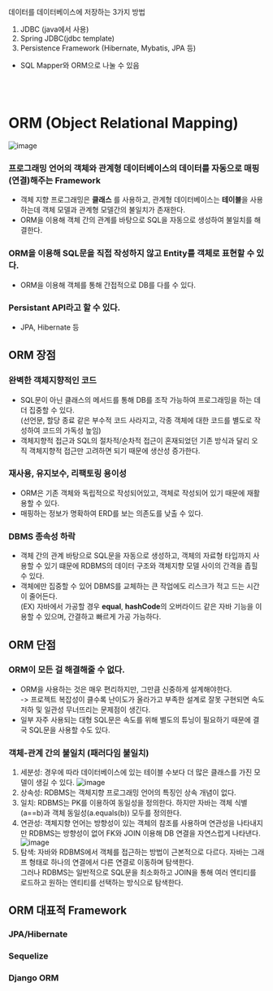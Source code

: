 데이터를 데이터베이스에 저장하는 3가지 방법
1. JDBC (java에서 사용)
2. Spring JDBC(jdbc template)
3. Persistence Framework (Hibernate, Mybatis, JPA 등)
- SQL Mapper와 ORM으로 나눌 수 있음

</br> </br>


# ORM (Object Relational Mapping)
![image](https://user-images.githubusercontent.com/58407737/212551277-3a8a8f10-a72e-43fb-8d77-125a3f8567db.png)

### 프로그래밍 언어의 객체와 관계형 데이터베이스의 데이터를 자동으로 매핑(연결)해주는 Framework
- 객체 지향 프로그래밍은 **클래스** 를 사용하고, 관계형 데이터베이스는 **테이블**을 사용하는데 객체 모델과 관계형 모델간의 불일치가 존재한다. </br>
- ORM을 이용해 객체 간의 관계를 바탕으로 SQL을 자동으로 생성하여 불일치를 해결한다.

### ORM을 이용해 SQL문을 직접 작성하지 않고 Entity를 객체로 표현할 수 있다.
- ORM을 이용해 객체를 통해 간접적으로 DB를 다를 수 있다.

### Persistant API라고 할 수 있다.
- JPA, Hibernate 등


## ORM 장점

### 완벽한 객체지향적인 코드
- SQL문이 아닌 클래스의 메서드를 통해 DB를 조작 가능하여 프로그래밍을 하는 데 더 집중할 수 있다. </br>
  (선언문, 할당 종료 같은 부수적 코드 사라지고, 각종 객체에 대한 코드를 별도로 작성하여 코드의 가독성 높임) </br>
- 객체지향적 접근과 SQL의 절차적/순차적 접근이 혼재되었던 기존 방식과 달리 오직 객체지향적 접근만 고려하면 되기 때문에 생산성 증가한다.


### 재사용, 유지보수, 리팩토링 용이성
- ORM은 기존 객체와 독립적으로 작성되어있고, 객체로 작성되어 있기 때문에 재활용할 수 있다. 
- 매핑하는 정보가 명확하여 ERD를 보는 의존도를 낮출 수 있다.

### DBMS 종속성 하락
- 객체 간의 관계 바탕으로 SQL문을 자동으로 생성하고, 객체의 자료형 타입까지 사용할 수 있기 떄문에 RDBMS의 데이터 구조와 객체지향 모델 사이의 간격을 좁힐 수 있다.
- 객체에만 집중할 수 있어 DBMS를 교체하는 큰 작업에도 리스크가 적고 드는 시간이 줄어든다. </br>
(EX) 자바에서 가공할 경우 **equal**, **hashCode**의 오버라이드 같은 자바 기능을 이용할 수 있으며, 간결하고 빠르게 가공 가능하다.

## ORM 단점

### ORM이 모든 걸 해결해줄 수 없다.
- ORM을 사용하는 것은 매우 편리하지만, 그만큼 신중하게 설계해야한다. </br>
-> 프로젝트 복잡성이 클수록 난이도가 올라가고 부족한 설계로 잘못 구현되면 속도 저하 및 일관성 무너뜨리는 문제점이 생긴다.
- 일부 자주 사용되는 대형 SQL문은 속도를 위해 별도의 튜닝이 필요하기 때문에 결국 SQL문을 사용할 수도 있다.

### 객체-관계 간의 불일치  (패러다임 불일치)
1. 세분성: 경우에 따라 데이터베이스에 있는 테이블 수보다 더 많은 클래스를 가진 모델이 생길 수 있다.
![image](https://user-images.githubusercontent.com/58407737/212553605-fbeeb4c7-1510-4acc-b3b7-03484f60579a.png)
2. 상속성: RDBMS는 객체지향 프로그래밍 언어의 특징인 상속 개념이 없다.
3. 일치: RDBMS는 PK를 이용하여 동일성을 정의한다. 하지만 자바는 객체 식별(a==b)과 객체 동일성(a.equals(b)) 모두를 정의한다.
4. 연관성: 객체지향 언어는 방향성이 있는 객체의 참조를 사용하며 연관성을 나타내지만 RDBMS는 방향성이 없어 FK와 JOIN 이용해 DB 연결을 자연스럽게 나타낸다. </br>
![image](https://user-images.githubusercontent.com/58407737/212553327-b1922929-71cf-42ad-9a76-92366f6a7c30.png)
5. 탐색: 자바와 RDBMS에서 객체를 접근하는 방법이 근본적으로 다르다. 자바는 그래프 형태로 하나의 연결에서 다른 연결로 이동하며 탐색한다. </br>
그러나 RDBMS는 일반적으로 SQL문을 최소화하고 JOIN을 통해 여러 엔티티를 로드하고 원하는 엔티티를 선택하는 방식으로 탐색한다.


## ORM 대표적 Framework
### JPA/Hibernate
### Sequelize
### Django ORM
